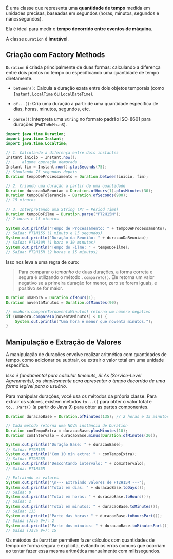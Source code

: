 É uma classe que representa uma **quantidade de tempo** medida em unidades precisas, baseadas em segundos (horas, minutos, segundos e nanossegundos).

Ela é ideal para medir o **tempo decorrido entre eventos de máquina**.

A classe `Duration` é **imutável**.

## Criação com Factory Methods

`Duration` é criada principalmente de duas formas: calculando a diferença entre dois pontos no tempo ou especificando uma quantidade de tempo diretamente.

- `between()`: Calcula a duração exata entre dois objetos temporais (como `Instant`, `LocalTime` ou `LocalDateTime`).
    
- `of...()`: Cria uma duração a partir de uma quantidade específica de dias, horas, minutos, segundos, etc.
    
- `parse()`: Interpreta uma `String` no formato padrão ISO-8601 para durações (`PnDTnHnMn.nS`).
    


```Java
import java.time.Duration;
import java.time.Instant;
import java.time.LocalTime;

// 1. Calculando a diferença entre dois instantes
Instant inicio = Instant.now();
// ... alguma operação demorada ...
Instant fim = Instant.now().plusSeconds(75);
// Simulando 75 segundos depois
Duration tempoDeProcessamento = Duration.between(inicio, fim);

// 2. Criando uma duração a partir de uma quantidade
Duration duracaoDaReuniao = Duration.ofHours(1).plusMinutes(30);
Duration tempoDeTolerancia = Duration.ofSeconds(900);
// 15 minutos

// 3. Interpretando uma String (PT = Period Time)
Duration tempoDoFilme = Duration.parse("PT2H15M");
// 2 horas e 15 minutos

System.out.println("Tempo de Processamento: " + tempoDeProcessamento);
// Saída: PT1M15S (1 minuto e 15 segundos)
System.out.println("Duração da Reunião: " + duracaoDaReuniao);
// Saída: PT1H30M (1 hora e 30 minutos)
System.out.println("Tempo do Filme: " + tempoDoFilme);
// Saída: PT2H15M (2 horas e 15 minutos)
```

Isso nos leva a uma regra de ouro:

> Para comparar o _tamanho_ de duas durações, a forma correta e segura é utilizando o método `.compareTo()`. Ele retorna um valor negativo se a primeira duração for menor, zero se forem iguais, e positivo se for maior.


```Java
Duration umaHora = Duration.ofHours(1);
Duration noventaMinutos = Duration.ofMinutes(90);

// umaHora.compareTo(noventaMinutos) retorna um número negativo
if (umaHora.compareTo(noventaMinutos) < 0) {
    System.out.println("Uma hora é menor que noventa minutos.");
}
```

## Manipulação e Extração de Valores

A manipulação de durações envolve realizar aritmética com quantidades de tempo, como adicionar ou subtrair, ou extrair o valor total em uma unidade específica.

_Isso é fundamental para calcular timeouts, SLAs (Service-Level Agreements), ou simplesmente para apresentar o tempo decorrido de uma forma legível para o usuário._

Para manipular durações, você usa os métodos da própria classe. Para extrair os valores, existem métodos `to...()` para obter o valor total e `to...Part()` (a partir do Java 9) para obter as partes componentes.


```Java
Duration duracaoBase = Duration.ofMinutes(135); // 2 horas e 15 minutos

// Cada método retorna uma NOVA instância de Duration
Duration comTempoExtra = duracaoBase.plusMinutes(10);
Duration comIntervalo = duracaoBase.minus(Duration.ofMinutes(20));

System.out.println("Duração Base: " + duracaoBase);
// Saída: PT2H15M
System.out.println("Com 10 min extra: " + comTempoExtra);
// Saída: PT2H25M
System.out.println("Descontando intervalo: " + comIntervalo);
// Saída: PT1H55M

// Extraindo os valores
System.out.println("\n--- Extraindo valores de PT2H15M ---");
System.out.println("Total em dias: " + duracaoBase.toDays());
// Saída: 0
System.out.println("Total em horas: " + duracaoBase.toHours());
// Saída: 2
System.out.println("Total em minutos: " + duracaoBase.toMinutes());
// Saída: 135
System.out.println("Parte das horas: " + duracaoBase.toHoursPart());
// Saída (Java 9+): 2
System.out.println("Parte dos minutos: " + duracaoBase.toMinutesPart());
// Saída (Java 9+): 15
```

Os métodos da `Duration` permitem fazer cálculos com quantidades de tempo de forma segura e explícita, evitando os erros comuns que ocorriam ao tentar fazer essa mesma aritmética manualmente com milissegundos.